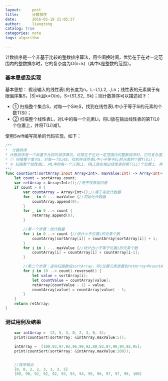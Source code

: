 ```yaml
---
layout:     post
title:      计数排序
date:       2016-05-18 21:05:37
author:     liangtong
catalog: true
categories: note
tags: algorithm

---
```


​	计数排序是一个非基于比较的整数排序算法，用空间换时间，优势在于在对一定范围内的整数排序时，它的复杂度为Ο(n+k)（其中k是整数的范围）。



### 基本思想及实现   
基本思想： 假设输入的线性表L的长度为n，L=L1,L2,..,Ln；线性表的元素属于有限偏序集S，|S|=k且k=O(n)，S={S1,S2,..Sk}；则计数排序可以描述如下：      
* ① 扫描整个集合S，对每一个Si∈S，找到在线性表L中小于等于Si的元素的个数T(Si)；
* ② 扫描整个线性表L，对L中的每一个元素Li，将Li放在输出线性表的第T(Li)个位置上，并将T(Li)减1。

<!-- more -->

使用Swift编写简单的代码实现，如下：    
```Swift
/**
*  计数排序
* 计数排序是一个非基于比较的排序算法，优势在于在对一定范围内的整数排序时，它的复杂度为Ο(n+k)（其中k是整数的范围），快于任何比较排序算法。当然这是一种牺牲空间换取时间的做法，而且当O(k)>O(n*log(n))的时候其效率反而不如基于比较的排序。
* ① 扫描整个集合S，对每一个Si∈S，找到在线性表L中小于等于Si的元素的个数T(Si)；
* ② 扫描整个线性表L，对L中的每一个元素Li，将Li放在输出线性表的第T(Li)个位置上，并将T(Li)减1。
**/
func countSort(sortArray:inout Array<Int>, maxValue:Int) -> Array<Int>{
    let count = sortArray.count;
    var retArray = Array<Int>();//用于存放返回值
    if count > 0 {
        var countArray = Array<Int>();//用于存放计数器
        for _ in 0 ... maxValue {//初始化计数器
            countArray.append(0);
        }
        for _ in 0 ..< count {
            retArray.append(0);
        }

        //第一个步骤：统计数量
        for i in 0 ..< count {//统计小于位置i的元素个数
            countArray[sortArray[i]] = countArray[sortArray[i]] + 1;
        }
        for i in 1 ... maxValue {//统计出小于等于位置i的元素个数
            countArray[i] = countArray[i] + countArray[i-1];
        }

        //第二个步骤：逆向扫描数组sortArray，将i位置元素放置到retArray中countArray对应值的位置上，同时修正countArray的值
        for i in (0 ..< count).reversed() {
            let value = sortArray[i];
            let countValue = countArray[value];
            retArray[countValue - 1] = value;
            countArray[value] = countArray[value] - 1;
        }
    }
    return retArray;
}
```

### 测试用例及结果

```Swift
    var intArray =  [2, 5, 3, 0, 2, 3, 0, 3];
    print(countSort(sortArray: &intArray,maxValue:5));

    intArray =  [100,93,97,92,96,99,92,89,93,97,90,94,92,95];
    print(countSort(sortArray: &intArray,maxValue:100));


    //程序输出
    [0, 0, 2, 2, 3, 3, 3, 5]
    [89, 90, 92, 92, 92, 93, 93, 94, 95, 96, 97, 97, 99, 100]

```
